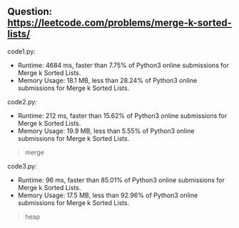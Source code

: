 ## Question: https://leetcode.com/problems/merge-k-sorted-lists/

code1.py:
* Runtime: 4684 ms, faster than 7.75% of Python3 online submissions for Merge k Sorted Lists.
* Memory Usage: 18.1 MB, less than 28.24% of Python3 online submissions for Merge k Sorted Lists.

code2.py:
* Runtime: 212 ms, faster than 15.62% of Python3 online submissions for Merge k Sorted Lists.
* Memory Usage: 19.9 MB, less than 5.55% of Python3 online submissions for Merge k Sorted Lists.
> merge

code3.py:
* Runtime: 96 ms, faster than 85.01% of Python3 online submissions for Merge k Sorted Lists.
* Memory Usage: 17.5 MB, less than 92.96% of Python3 online submissions for Merge k Sorted Lists.
> heap